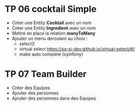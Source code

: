 # TP 06 cocktail Simple
- Créer une Entity **Cocktail** avec un nom  
- Créer une Entity **Ingredient** avec un nom  
- Mettre en place la relation **manyToMany**  
- Ajouter un menu deroulant au choix :  
  - select2
  - virtual select https://sa-si-dev.github.io/virtual-select/#/  
  - make auto complete (symfony)  

# TP 07 Team Builder  
- Créer des Equipes  
- Ajouter des personnes  
- Ajouter des personnes dans des Equipes  